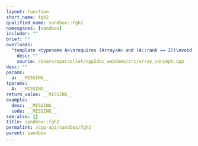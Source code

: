 ```yaml
---
layout: function
short_name: fgh2
qualified_name: sandbox::fgh2
namespaces: [sandbox]
includer: ""
brief: ""
overloads:
  "template <typename A>\nrequires (Array<A> and (A::rank == 2))\nvoid fgh2(const A & a)":
    desc: ""
    source: /Users/oparcollet/cpp2doc_webdemo/src/array_concept.cpp
desc: ""
params:
  a: __MISSING__
tparams:
  A: __MISSING__
return_value: __MISSING__
example:
  desc: __MISSING__
  code: __MISSING__
see-also: []
title: sandbox::fgh2
permalink: /cpp-api/sandbox/fgh2
parent: sandbox
...
```


